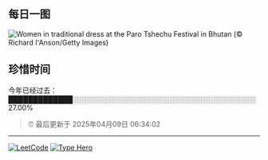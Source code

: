 ## 每日一图

![Women in traditional dress at the Paro Tshechu Festival in Bhutan (© Richard I&#39;Anson/Getty Images)](https://cn.bing.com/th?id=OHR.ParoTsechu_EN-US0177055246_1920x1080.jpg&amp;rf=LaDigue_1920x1080.jpg&amp;pid=hp)


## 珍惜时间

今年已经过去：█████████████░░░░░░░░░░░░░░░░░░░░░░░░░░░░░░░░░░░░░ 27.00%

> ⏰ 最后更新于 2025年04月09日 06:34:02


---

[![LeetCode](https://img.shields.io/badge/dynamic/json?url=https%3A%2F%2Ffe-badge-generator.vercel.app%2Fapi%2Fusers%2Fleetcode%2Fxiangbobozizizi&query=message&style=for-the-badge&logo=leetcode&logoColor=yellow&label=LeetCode&labelColor=black&color=%23ffa116)](https://leetcode.cn/xiangbobozizizi)
[![Type Hero](https://img.shields.io/badge/dynamic/json?url=https%3A%2F%2Ffe-badge-generator.vercel.app%2Fapi%2Fusers%2Ftypehero%2Fshenxiang11&query=message&style=for-the-badge&logo=typescript&logoColor=%23ffffff&label=Type%20Hero&labelColor=%233178c6&color=%23f4f4f5)](https://typehero.dev/@shenxiang11)
